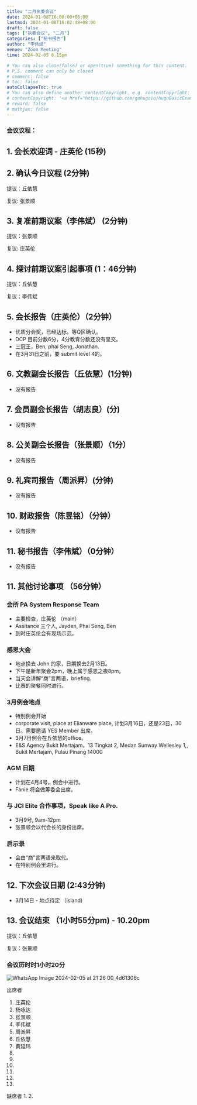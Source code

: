 ```yaml
---
title: "二月执委会议"
date: 2024-01-08T16:00:00+08:00
lastmod: 2024-01-08T16:02:48+08:00
draft: false
tags: ["执委会议", "二月"]
categories: ["秘书报告"]
author: "李伟斌"
venue: "Zoom Meeting"
time: 2024-02-05 8.15pm

# You can also close(false) or open(true) something for this content.
# P.S. comment can only be closed
# comment: false
# toc: false
autoCollapseToc: true
# You can also define another contentCopyright. e.g. contentCopyright: "This is another copyright."
# contentCopyright: '<a href="https://github.com/gohugoio/hugoBasicExample" rel="noopener" target="_blank">See origin</a>'
# reward: false
# mathjax: false
---
```


### 会议议程：
## 1. 会长欢迎词 - 庄英伦 (15秒)


## 2. 确认今日议程 (2分钟)

  提议：丘依慧

  复议: 张景顺
 
  
## 3. 复准前期议案（李伟斌） (2分钟)

  提议：张景顺

  复议: 庄英伦


## 4. 探讨前期议案引起事项 (1：46分钟)

  提议：丘依慧
  
  复议：李伟斌


## 5. 会长报告（庄英伦）（2分钟）
- 优质分会奖，已经达标。等Q区确认。
- DCP 目前分数6分，4分教育分数还没有呈交。
- 三冠王，Ben, phai Seng, Jonathan.
- 在3月31日之前，要 submit level 4的。


## 6. 文教副会长报告（丘依慧）(1分钟)
- 没有报告


## 7. 会员副会长报告（胡志良）(分)
- 没有报告

  
## 8. 公关副会长报告（张景顺）（1分）
- 没有报告


## 9. 礼宾司报告（周派昇）(分钟)
- 没有报告


## 10. 财政报告（陈昱铭）（分钟）
- 没有报告
  

## 11. 秘书报告（李伟斌）（0分钟）
- 没有报告


## 11. 其他讨论事项 （56分钟）

### 会所 PA System Response Team
- 主要检查，庄英伦 （main）
- Assitance 三个人, Jayden, Phai Seng, Ben
- 到时庄英伦会有现场示范。


### 感恩大会
- 地点换去 John 的家，日期换去2月13日。
- 下午是新年聚会2pm，晚上属于感恩之夜8pm。
- 当天会讲解“商”言两语，briefing.
- 比赛的聚餐同时进行。


### 3月例会地点
- 特别例会开始
- corporate visit, place at Elianware place, 计划3月16日，还是23日，30日。需要邀请 YES Member 出席。
- 3月7日例会在丘依慧的office。
- E&S Agency Bukit Mertajam，13 Tingkat 2, Medan Sunway Wellesley 1,, Bukit Mertajam, Pulau Pinang 14000

  
### AGM 日期
- 计划在4月4号。例会中进行。
- Fanie 将会做筹委会出席。


### 与 JCI Elite 合作事项，Speak like A Pro.
- 3月9号, 9am-12pm
- 张景顺会以代会长的身份出席。


### 启示录
- 会由“商”言两语来取代。
- 在特别例会里进行。


## 12. 下次会议日期 (2:43分钟)
  - 3月14日 - 地点待定 （island) 
     


## 13. 会议结束 （1小时55分pm) - 10.20pm

  提议：丘依慧

  复议：张景顺

 
 
### 会议历时时1小时20分


![WhatsApp Image 2024-02-05 at 21 26 00_4d61306c](https://github.com/Weipin5013/tmc/assets/40177121/e71e289b-943a-4af2-ab9b-bbc544554645)




出席者
1. 庄英伦
2. 杨咏达
3. 张景顺
4. 李伟斌
5. 周派昇
6. 丘依慧
7. 黄延玮
8. 
9. 
10. 
11. 
12. 
13.


缺席者
1. 
2. 
